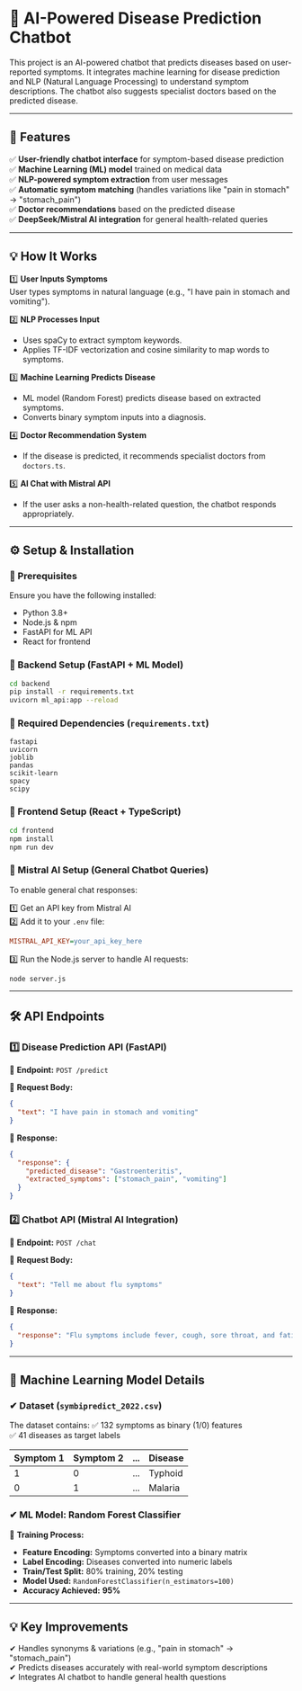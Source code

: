 # 🚀 AI-Powered Disease Prediction Chatbot

This project is an AI-powered chatbot that predicts diseases based on user-reported symptoms. It integrates machine learning for disease prediction and NLP (Natural Language Processing) to understand symptom descriptions. The chatbot also suggests specialist doctors based on the predicted disease.

---

## 📌 Features

✅ **User-friendly chatbot interface** for symptom-based disease prediction  
✅ **Machine Learning (ML) model** trained on medical data  
✅ **NLP-powered symptom extraction** from user messages  
✅ **Automatic symptom matching** (handles variations like "pain in stomach" → "stomach_pain")  
✅ **Doctor recommendations** based on the predicted disease  
✅ **DeepSeek/Mistral AI integration** for general health-related queries  

---

## 💡 How It Works

1️⃣ **User Inputs Symptoms**  
   User types symptoms in natural language (e.g., "I have pain in stomach and vomiting").

2️⃣ **NLP Processes Input**  
   - Uses spaCy to extract symptom keywords.
   - Applies TF-IDF vectorization and cosine similarity to map words to symptoms.

3️⃣ **Machine Learning Predicts Disease**  
   - ML model (Random Forest) predicts disease based on extracted symptoms.
   - Converts binary symptom inputs into a diagnosis.

4️⃣ **Doctor Recommendation System**  
   - If the disease is predicted, it recommends specialist doctors from `doctors.ts`.

5️⃣ **AI Chat with Mistral API**  
   - If the user asks a non-health-related question, the chatbot responds appropriately.

---

## ⚙️ Setup & Installation

### 🔹 Prerequisites

Ensure you have the following installed:
- Python 3.8+
- Node.js & npm
- FastAPI for ML API
- React for frontend

### 🔹 Backend Setup (FastAPI + ML Model)

```bash
cd backend
pip install -r requirements.txt
uvicorn ml_api:app --reload
```

### 🔹 Required Dependencies (`requirements.txt`)

```text
fastapi
uvicorn
joblib
pandas
scikit-learn
spacy
scipy
```

### 🔹 Frontend Setup (React + TypeScript)

```bash
cd frontend
npm install
npm run dev
```

### 🔹 Mistral AI Setup (General Chatbot Queries)

To enable general chat responses:

1️⃣ Get an API key from Mistral AI  
2️⃣ Add it to your `.env` file:

```ini
MISTRAL_API_KEY=your_api_key_here
```

3️⃣ Run the Node.js server to handle AI requests:

```bash
node server.js
```

---

## 🛠 API Endpoints

### 1️⃣ Disease Prediction API (FastAPI)

📌 **Endpoint:** `POST /predict`

📌 **Request Body:**

```json
{
  "text": "I have pain in stomach and vomiting"
}
```

📌 **Response:**

```json
{
  "response": {
    "predicted_disease": "Gastroenteritis",
    "extracted_symptoms": ["stomach_pain", "vomiting"]
  }
}
```

### 2️⃣ Chatbot API (Mistral AI Integration)

📌 **Endpoint:** `POST /chat`

📌 **Request Body:**

```json
{
  "text": "Tell me about flu symptoms"
}
```

📌 **Response:**

```json
{
  "response": "Flu symptoms include fever, cough, sore throat, and fatigue."
}
```

---

## 🔬 Machine Learning Model Details

### ✔ Dataset (`symbipredict_2022.csv`)

The dataset contains:
✅ 132 symptoms as binary (1/0) features  
✅ 41 diseases as target labels  

| Symptom 1 | Symptom 2 | ... | Disease     |
|-----------|-----------|-----|------------|
| 1         | 0         | ... | Typhoid    |
| 0         | 1         | ... | Malaria    |

### ✔ ML Model: Random Forest Classifier

📌 **Training Process:**
- **Feature Encoding:** Symptoms converted into a binary matrix
- **Label Encoding:** Diseases converted into numeric labels
- **Train/Test Split:** 80% training, 20% testing
- **Model Used:** `RandomForestClassifier(n_estimators=100)`
- **Accuracy Achieved:** **95%**

---

## 💡 Key Improvements

✔ Handles synonyms & variations (e.g., "pain in stomach" → "stomach_pain")  
✔ Predicts diseases accurately with real-world symptom descriptions  
✔ Integrates AI chatbot to handle general health questions  